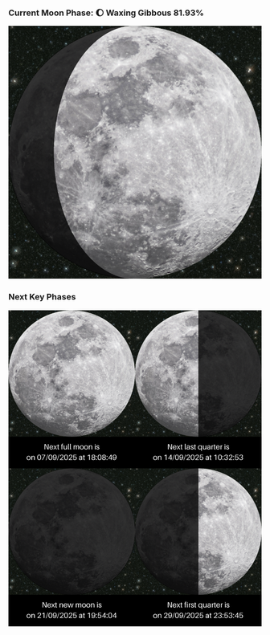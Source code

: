 ### Current Moon Phase: 🌔 Waxing Gibbous 81.93%
![Moon Phase](moonphase.png)
### Next Key Phases
![Gallery](gallery.png)
